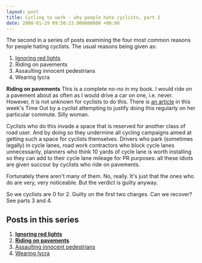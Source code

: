```yaml
---
layout: post
title: Cycling to work - why people hate cyclists, part 2
date: 2008-01-29 09:50:13.000000000 +00:00
---
```

<script type="text/javascript"><!--
google_ad_client = "ca-pub-2148551173170619";
/* Hate cyclists */
google_ad_slot = "9923687537";
google_ad_width = 468;
google_ad_height = 60;
//-->
</script>
<script type="text/javascript"
src="https://pagead2.googlesyndication.com/pagead/show_ads.js">
</script>

<div>The second in a series of posts examining the four most common reasons for people hating cyclists. The usual reasons being given as:</div>
<div>
<ol>
	<li>
<div><a target="_blank" href="https://www.dominicsayers.com/2008/01/28/cycling-to-work-why-people-hate-cyclists-part-1/">Ignoring red lights</a></div>
</li>
	<li>
<div>
<div>Riding on pavements</div>
</div>
</li>
	<li>
<div>
<div>Assaulting innocent pedestrians</div>
</div>
</li>
	<li>Wearing lycra</li>
</ol>
</div>
<strong>Riding on pavements</strong>
This is a complete no-no in my book. I would ride on a pavement about as often as I would drive a car on one, i.e. never. However, it is not unknown for cyclists to do this. There is <a target="_blank" href="https://www.timeout.com/london/features/4129/2.html">an article</a> in this week's Time Out by a cyclist attempting to justify doing this regularly on her particular commute. Silly woman.

Cyclists who do this invade a space that is reserved for another class of road user. And by doing so they undermine all cycling campaigns aimed at getting such a space for cyclists themselves. Drivers who park (sometimes legally) in cycle lanes, road work contractors who block cycle lanes unnecessarily, planners who think 10 yards of cycle lane is worth installing so they can add to their cycle lane mileage for PR purposes: all these idiots are given succour by cyclists who ride on pavements.

Fortunately there aren't many of them. No, really. It's just that the ones who do are very, very noticeable. But the verdict is guilty anyway.

So we cyclists are 0 for 2. Guilty on the first two charges. Can we recover? See parts 3 and 4.

<div>
<h2>Posts in this series</h2>
<ol>
	<li>
<div><a target="_blank" href="https://www.dominicsayers.com/2008/01/28/cycling-to-work-why-people-hate-cyclists-part-1/"><strong>Ignoring red lights</strong></a></div>
</li>
	<li>
<div>
<div><a target="_blank" href="https://www.dominicsayers.com/2008/01/29/cycling-to-work-why-people-hate-cyclists-part-2/"><strong>Riding on pavements</strong></a></div>
</div>
</li>
	<li>
<div>
<div><a target="_blank" href="https://www.dominicsayers.com/2008/01/30/cycling-to-work-why-people-hate-cyclists-part-3/">Assaulting innocent pedestrians</a></div>
</div>
</li>
	<li><a target="_blank" href="https://www.dominicsayers.com/2008/01/30/cycling-to-work-why-people-hate-cyclists-part-a/">Wearing lycra</a></li>
</ol>
</div>

<script type="text/javascript"><!--
google_ad_client = "ca-pub-2148551173170619";
/* Hate cyclists */
google_ad_slot = "9923687537";
google_ad_width = 468;
google_ad_height = 60;
//-->
</script>
<script type="text/javascript"
src="https://pagead2.googlesyndication.com/pagead/show_ads.js">
</script>
